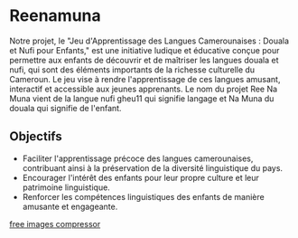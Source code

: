# Reenamuna
Notre projet, le "Jeu d'Apprentissage des Langues Camerounaises : Douala et Nufi pour Enfants," est une initiative ludique et éducative conçue pour permettre aux enfants de découvrir et de maîtriser les langues douala et nufi, qui sont des éléments importants de la richesse culturelle du Cameroun. Le jeu vise à rendre l'apprentissage de ces langues amusant, interactif et accessible aux jeunes apprenants.
Le nom du projet Ree Na Muna vient de la langue nufi gheu11 qui signifie langage et Na Muna du douala qui signifie de l'enfant. 

## Objectifs

- Faciliter l'apprentissage précoce des langues camerounaises, contribuant ainsi à la préservation de la diversité linguistique du pays.
- Encourager l'intérêt des enfants pour leur propre culture et leur patrimoine linguistique.
- Renforcer les compétences linguistiques des enfants de manière amusante et engageante.


[free images compressor](https://imagecompressor.com/)

